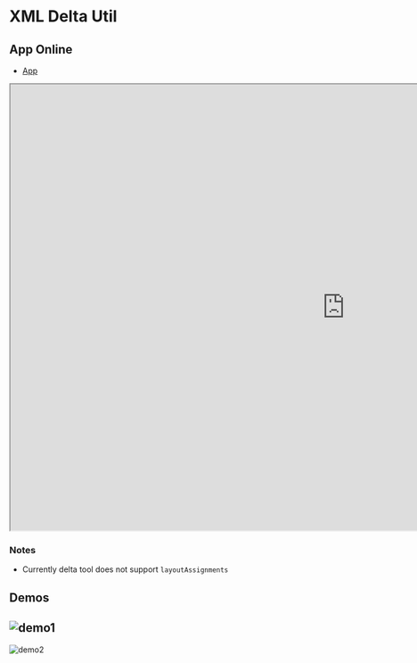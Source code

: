 # XML Delta Util

## App Online
- [App](https://mohan-chinnappan-n5.github.io/delta/xmldelta.html?t=Profile)


<iframe id="XMLDeltaUtil "
    title="XML Delta Util"
    width="1200"
    height="800"
    src="https://mohan-chinnappan-n5.github.io/delta/xmldelta.html?t=Profile">
</iframe>

### Notes
- Currently delta tool does not support ```layoutAssignments``` 

## Demos
![demo1](img/xmldelta-1.webm.gif)
---

![demo2](img/xml-tools-1.webm.gif)